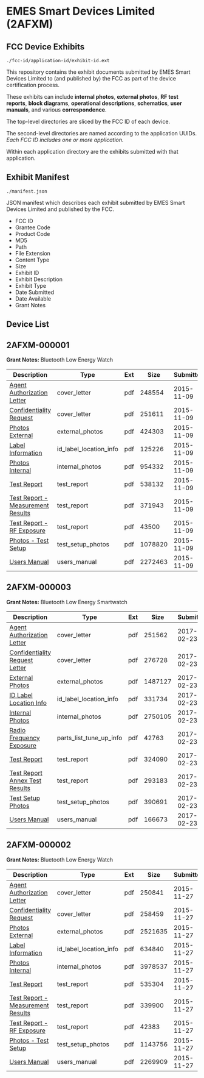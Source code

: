 # EMES Smart Devices Limited (2AFXM)
## FCC Device Exhibits

```
./fcc-id/application-id/exhibit-id.ext
```

This repository contains the exhibit documents submitted by EMES Smart Devices Limited to (and published by) the FCC as part of the device certification process.

These exhibits can include **internal photos**, **external photos**, **RF test reports**, **block diagrams**, **operational descriptions**, **schematics**, **user manuals**, and various **correspondence**.

The top-level directories are sliced by the FCC ID of each device.

The second-level directories are named according to the application UUIDs. *Each FCC ID includes one or more application.*

Within each application directory are the exhibits submitted with that application. 

## Exhibit Manifest

```
./manifest.json
```

JSON manifest which describes each exhibit submitted by EMES Smart Devices Limited and published by the FCC.

- FCC ID
- Grantee Code
- Product Code
- MD5
- Path
- File Extension
- Content Type
- Size
- Exhibit ID
- Exhibit Description
- Exhibit Type
- Date Submitted
- Date Available
- Grant Notes

## Device List
## 2AFXM-000001
**Grant Notes:** Bluetooth Low Energy Watch

| Description | Type | Ext | Size | Submitted | Available |
| ----------- | ---- | --- | ---- | --------- | --------- |
| [Agent Authorization Letter](2AFXM-000001/ac273fa8ee174766a7b4ed961f5f27b5/2806619.pdf) | cover_letter | pdf | 248554 | 2015-11-09 | 2015-11-09 |
| [Confidentiality Request](2AFXM-000001/ac273fa8ee174766a7b4ed961f5f27b5/2806620.pdf) | cover_letter | pdf | 251611 | 2015-11-09 | 2015-11-09 |
| [Photos External](2AFXM-000001/ac273fa8ee174766a7b4ed961f5f27b5/2806614.pdf) | external_photos | pdf | 424303 | 2015-11-09 | 2015-11-09 |
| [Label Information](2AFXM-000001/ac273fa8ee174766a7b4ed961f5f27b5/2806613.pdf) | id_label_location_info | pdf | 125226 | 2015-11-09 | 2015-11-09 |
| [Photos Internal](2AFXM-000001/ac273fa8ee174766a7b4ed961f5f27b5/2806615.pdf) | internal_photos | pdf | 954332 | 2015-11-09 | 2015-11-09 |
| [Test Report](2AFXM-000001/ac273fa8ee174766a7b4ed961f5f27b5/2806616.pdf) | test_report | pdf | 538132 | 2015-11-09 | 2015-11-09 |
| [Test Report - Measurement Results](2AFXM-000001/ac273fa8ee174766a7b4ed961f5f27b5/2806617.pdf) | test_report | pdf | 371943 | 2015-11-09 | 2015-11-09 |
| [Test Report - RF Exposure](2AFXM-000001/ac273fa8ee174766a7b4ed961f5f27b5/2806621.pdf) | test_report | pdf | 43500 | 2015-11-09 | 2015-11-09 |
| [Photos - Test Setup](2AFXM-000001/ac273fa8ee174766a7b4ed961f5f27b5/2806618.pdf) | test_setup_photos | pdf | 1078820 | 2015-11-09 | 2015-11-09 |
| [Users Manual](2AFXM-000001/ac273fa8ee174766a7b4ed961f5f27b5/2806609.pdf) | users_manual | pdf | 2272463 | 2015-11-09 | 2015-11-09 |
## 2AFXM-000003
**Grant Notes:** Bluetooth Low Energy Smartwatch

| Description | Type | Ext | Size | Submitted | Available |
| ----------- | ---- | --- | ---- | --------- | --------- |
| [Agent Authorization Letter](2AFXM-000003/22e3dc9a4f117e79526ceb348c4de3e9/3292721.pdf) | cover_letter | pdf | 251562 | 2017-02-23 | 2017-02-23 |
| [Confidentiality Request Letter](2AFXM-000003/22e3dc9a4f117e79526ceb348c4de3e9/3292722.pdf) | cover_letter | pdf | 276728 | 2017-02-23 | 2017-02-23 |
| [External Photos](2AFXM-000003/22e3dc9a4f117e79526ceb348c4de3e9/3292716.pdf) | external_photos | pdf | 1487127 | 2017-02-23 | 2017-02-23 |
| [ID Label Location Info](2AFXM-000003/22e3dc9a4f117e79526ceb348c4de3e9/3292715.pdf) | id_label_location_info | pdf | 331734 | 2017-02-23 | 2017-02-23 |
| [Internal Photos](2AFXM-000003/22e3dc9a4f117e79526ceb348c4de3e9/3292717.pdf) | internal_photos | pdf | 2750105 | 2017-02-23 | 2017-02-23 |
| [Radio Frequency Exposure](2AFXM-000003/22e3dc9a4f117e79526ceb348c4de3e9/3292714.pdf) | parts_list_tune_up_info | pdf | 42763 | 2017-02-23 | 2017-02-23 |
| [Test Report](2AFXM-000003/22e3dc9a4f117e79526ceb348c4de3e9/3292718.pdf) | test_report | pdf | 324090 | 2017-02-23 | 2017-02-23 |
| [Test Report Annex Test Results](2AFXM-000003/22e3dc9a4f117e79526ceb348c4de3e9/3292719.pdf) | test_report | pdf | 293183 | 2017-02-23 | 2017-02-23 |
| [Test Setup Photos](2AFXM-000003/22e3dc9a4f117e79526ceb348c4de3e9/3292720.pdf) | test_setup_photos | pdf | 390691 | 2017-02-23 | 2017-02-23 |
| [Users Manual](2AFXM-000003/22e3dc9a4f117e79526ceb348c4de3e9/3292710.pdf) | users_manual | pdf | 166673 | 2017-02-23 | 2017-02-23 |
## 2AFXM-000002
**Grant Notes:** Bluetooth Low Energy Watch

| Description | Type | Ext | Size | Submitted | Available |
| ----------- | ---- | --- | ---- | --------- | --------- |
| [Agent Authorization Letter](2AFXM-000002/e6de2dae7871caf999e13d37f3718994/2824024.pdf) | cover_letter | pdf | 250841 | 2015-11-27 | 2015-11-27 |
| [Confidentiality Request](2AFXM-000002/e6de2dae7871caf999e13d37f3718994/2824025.pdf) | cover_letter | pdf | 258459 | 2015-11-27 | 2015-11-27 |
| [Photos External](2AFXM-000002/e6de2dae7871caf999e13d37f3718994/2824019.pdf) | external_photos | pdf | 2521635 | 2015-11-27 | 2015-11-27 |
| [Label Information](2AFXM-000002/e6de2dae7871caf999e13d37f3718994/2824018.pdf) | id_label_location_info | pdf | 634840 | 2015-11-27 | 2015-11-27 |
| [Photos Internal](2AFXM-000002/e6de2dae7871caf999e13d37f3718994/2824020.pdf) | internal_photos | pdf | 3978537 | 2015-11-27 | 2015-11-27 |
| [Test Report](2AFXM-000002/e6de2dae7871caf999e13d37f3718994/2824021.pdf) | test_report | pdf | 535304 | 2015-11-27 | 2015-11-27 |
| [Test Report - Measurement Results](2AFXM-000002/e6de2dae7871caf999e13d37f3718994/2824022.pdf) | test_report | pdf | 339900 | 2015-11-27 | 2015-11-27 |
| [Test Report - RF Exposure](2AFXM-000002/e6de2dae7871caf999e13d37f3718994/2824033.pdf) | test_report | pdf | 42383 | 2015-11-27 | 2015-11-27 |
| [Photos - Test Setup](2AFXM-000002/e6de2dae7871caf999e13d37f3718994/2824023.pdf) | test_setup_photos | pdf | 1143756 | 2015-11-27 | 2015-11-27 |
| [Users Manual](2AFXM-000002/e6de2dae7871caf999e13d37f3718994/2824014.pdf) | users_manual | pdf | 2269909 | 2015-11-27 | 2015-11-27 |

